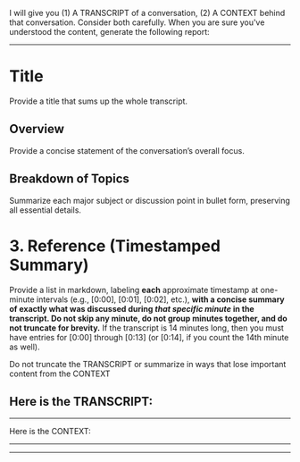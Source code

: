 I will give you (1) A TRANSCRIPT of a conversation, (2) A CONTEXT behind that
conversation. Consider both carefully. When you are sure you've understood the
content, generate the following report:

---
# Title
Provide a title that sums up the whole transcript.

## Overview

Provide a concise statement of the conversation’s overall focus.

## Breakdown of Topics

Summarize each major subject or discussion point in bullet form, preserving all essential details.

# 3. Reference (Timestamped Summary)
Provide a list in markdown, labeling **each** approximate timestamp at one-minute intervals (e.g., [0:00], [0:01], [0:02], etc.), **with a concise summary of exactly what was discussed during *that specific minute* in the transcript. Do not skip any minute, do not group minutes together, and do not truncate for brevity.** If the transcript is 14 minutes long, then you must have entries for [0:00] through [0:13] (or [0:14], if you count the 14th minute as well).


Do not truncate the TRANSCRIPT or summarize in ways that lose important content from the CONTEXT

Here is the TRANSCRIPT:
---

---

Here is the CONTEXT:

---

---
